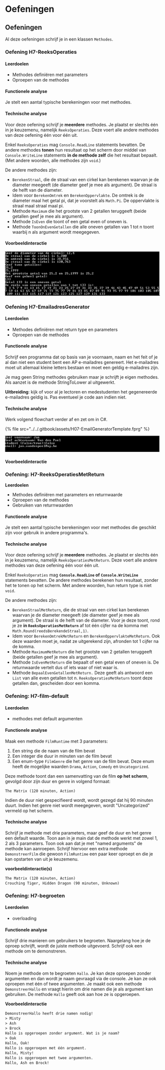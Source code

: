 # Oefeningen

## Oefeningen

Al deze oefeningen schrijf je in een klassen `Methodes`.

### **Oefening H7-ReeksOperaties**

#### **Leerdoelen**

* Methodes definiëren met parameters
* Oproepen van de methodes

#### Functionele analyse

Je stelt een aantal typische berekeningen voor met methodes.

#### **Technische analyse**

Voor deze oefening schrijf je **meerdere** methodes. Je plaatst er slechts één in je keuzemenu, namelijk `ReeksOperaties`. Deze voert alle andere methodes van deze oefening één voor één uit.

Enkel `ReeksOperaties` mag `Console.ReadLine` statements bevatten. De andere methodes **tonen** hun resultaat op het scherm door middel van `Console.WriteLine` statements **in de methode zelf** die het resultaat bepaalt. (Met andere woorden, alle methodes zijn `void`.)

De andere methodes zijn:

* `BerekenStraal`, die de straal van een cirkel kan berekenen waarvan je de diameter meegeeft (de diameter geef je mee als argument). De straal is de helft van de diameter.
* Idem voor `BerekenOmtrek` en `BerekenOppervlakte`. De omtrek is de diameter maal het getal pi, dat je voorstelt als `Math.Pi`. De oppervlakte is straal maal straal maal pi.
* Methode `Maximum` die het grootste van 2 getallen teruggeeft (beide getallen geef je mee als argument).
* Methode `IsEven` die toont of een getal even of oneven is.
* Methode `ToonOnEvenGetallen` die alle oneven getallen van 1 tot n toont waarbij n als argument wordt meegegeven.

#### Voorbeeldinteractie

![](<../../.gitbook/assets/image (67) (1).png>)

### **Oefening H7-EmailadresGenerator**

#### **Leerdoelen**

* Methodes definiëren met return type en parameters
* Oproepen van de methodes

#### **Functionele analyse**

Schrijf een programma dat op basis van je voornaam, naam en het feit of je al dan niet een student bent een AP e-mailadres genereert. Het e-mailadres moet uit allemaal kleine letters bestaan en moet een geldig e-mailadres zijn.

Je mag geen String methodes gebruiken maar je schrijft je eigen methodes. Als aanzet is de methode StringToLower al uitgewerkt.&#x20;

**Uitbreiding**: kijk of voor al je lectoren en medestudenten het gegenereerde e-mailadres geldig is. Pas eventueel je code aan indien niet.

#### Technische analyse&#x20;

Werk volgend flowchart verder af en zet om in C#.

{% file src="../../.gitbook/assets/H07-EmailGeneratorTemplate.fprg" %}

![](<../../.gitbook/assets/image (69) (1).png>)

#### Voorbeeldinteractie

### Oefening: H7-ReeksOperatiesMetReturn

**Leerdoelen**

* Methodes definiëren met parameters en returnwaarde
* Oproepen van de methodes
* Gebruiken van returnwaarden

#### Functionele analyse

Je stelt een aantal typische berekeningen voor met methodes die geschikt zijn voor gebruik in andere programma's.

#### **Technische analyse**

Voor deze oefening schrijf je **meerdere** methodes. Je plaatst er slechts één in je keuzemenu, namelijk `ReeksOperatiesMetReturn`. Deze voert alle andere methodes van deze oefening één voor één uit.

Enkel `ReeksOperaties` mag **`Console.ReadLine` of `Console.WriteLine`** statements bevatten. De andere methodes berekenen hun resultaat, zonder het te tonen op het scherm. Met andere woorden, hun return type is niet `void`.

De andere methodes zijn:

* `BerekenStraalMetReturn`, die de straal van een cirkel kan berekenen waarvan je de diameter meegeeft (de diameter geef je mee als argument). De straal is de helft van de diameter. Voor je deze toont, rond je ze **in `ReeksOperatiesMetReturn`** af tot één cijfer na de komma met `Math.Round(reedsBerekendeStraal,1)`.
* Idem voor `BerekenOmtrekMetReturn` en `BerekenOppervlakteMetReturn`. Ook deze waarden moet je, nadat ze uitgerekend zijn, afronden tot 1 cijfer na de komma.
* Methode `MaximumMetReturn` die het grootste van 2 getallen teruggeeft (beide getallen geef je mee als argument).
* Methode `IsEvenMetReturn` die bepaalt of een getal even of oneven is. De returnwaarde vertelt dus of iets waar of niet waar is.
* Methode `BepaalEvenGetallenMetReturn.` Deze geeft als antwoord een `List` van alle even getallen tot n. `ReeksOperatiesMetReturn` toont deze getallen dan, gescheiden door een komma.

### Oefening: H7-film-default

#### Leerdoelen

* methodes met default argumenten

#### Functionele analyse

Maak een methode `FilmRuntime` met 3 parameters:

1. Een string die de naam van de film bevat
2. Een integer die duur in minuten van de film bevat
3. Een enum-type `FilmGenre` die het genre van de film bevat. Deze enum heeft de mogelijke waarden `Drama`, `Action`, `Comedy` en `Uncategorized`.

Deze methode toont dan een samenvatting van de film **op het scherm**, gevolgd door zijn duur en genre in volgend formaat:

```
The Matrix (120 minuten, Action)
```

Indien de duur niet gespecifieerd wordt, wordt gezegd dat hij 90 minuten duurt. Indien het genre niet wordt meegegeven, wordt "Uncategorized" vermeld op het scherm.

#### Technische analyse

Schrijf je methode met drie parameters, maar geef de duur en het genre een default waarde. Toon aan in je main dat de methode werkt met zowel 1, 2 als 3 parameters. Toon ook aan dat je met "named arguments" de methode kan aanroepen. Schrijf hiervoor een extra methode `DemonstreerFilm` die gewoon `FilmRuntime` een paar keer oproept en die je kan opstarten van uit je keuzemenu.

**voorbeeldinteractie(s)**

```
The Matrix (120 minuten, Action)
Crouching Tiger, Hidden Dragon (90 minuten, Unknown)
```

### Oefening: H7-begroeten

#### Leerdoelen

* overloading

#### Functionele analyse

Schrijf drie manieren om gebruikers te begroeten. Naargelang hoe je de oproep schrijft, wordt de juiste methode uitgevoerd. Schrijf ook een methode om te demonstreren.

#### Technische analyse

Noem je methode om te begroeten `Hallo`. Je kan deze oproepen zonder argumenten en dan wordt je naam gevraagd via de console. Je kan ze ook oproepen met één of twee argumenten. Je maakt ook een methode `DemonstreerHallo` en vraagt hierin om drie namen die je als argument kan gebruiken. De methode `Hallo` geeft ook aan hoe ze is opgeroepen.

**Voorbeeldinteractie**

```
DemonstreerHallo heeft drie namen nodig!
> Misty
> Ash
> Brock
Hallo is opgeroepen zonder argument. Wat is je naam?
> Oak
Hallo, Oak!
Hallo is opgeroepen met één argument.
Hallo, Misty!
Hallo is opgeroepen met twee argumenten.
Hallo, Ash en Brock!
```

